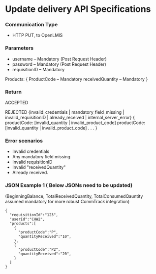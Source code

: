 
# Update delivery API Specifications

### Communication Type

- HTTP PUT, to OpenLMIS

### Parameters

- username – Mandatory (Post Request Header)
- password  – Mandatory (Post Request Header)
- requisitionID – Mandatory

Products:
  { ProductCode – Mandatory
    receivedQuantity – Mandatory }
 
 
### Return
ACCEPTED

REJECTED   {invalid_credentials | mandatory_field_missing | invalid_requisitionID | already_received | internal_server_error}
{ productCode:   [invalid_quantity | invalid_product_code]
  productCode:   [invalid_quantity | invalid_product_code]
  . . . }
 
### Error scenarios 

- Invalid credentials
- Any mandatory field missing
- Invalid requisitionID
- Invalid "receivedQuantity"
- Already received.


### JSON Example 1 ( Below JSONs need to be updated)

(BeginningBalance, TotalReceivedQuantity, TotalConsumedQauntity assumed mandatory for more robust CommTrack integration)

    {
      "requisitionId":"123",
      "userId":"CHW2",
      "products":[
        {
          "productCode":"P",
          "quantityReceived":"10",
        },
        {
          "productCode":"P2",
          "quantityReceived":"20",
        }
      ]
    }
